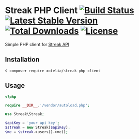# Streak PHP Client [![Build Status](https://travis-ci.org/Xotelia/streak-php-client.svg)](https://travis-ci.org/Xotelia/streak-php-client) [![Latest Stable Version](https://poser.pugx.org/xotelia/streak-php-client/v/stable)](https://packagist.org/packages/xotelia/streak-php-client) [![Total Downloads](https://poser.pugx.org/xotelia/streak-php-client/downloads)](https://packagist.org/packages/xotelia/streak-php-client) [![License](https://poser.pugx.org/xotelia/streak-php-client/license)](https://packagist.org/packages/xotelia/streak-php-client)

Simple PHP client for [Streak API](https://www.streak.com/api/)

## Installation

```
$ composer require xotelia/streak-php-client
```

## Usage

```php
<?php

require __DIR__.'/vendor/autoload.php';

use Streak\Streak;

$apiKey = 'your api key';
$streak = new Streak($apiKey);
$me = $streak->users()->me();
```
